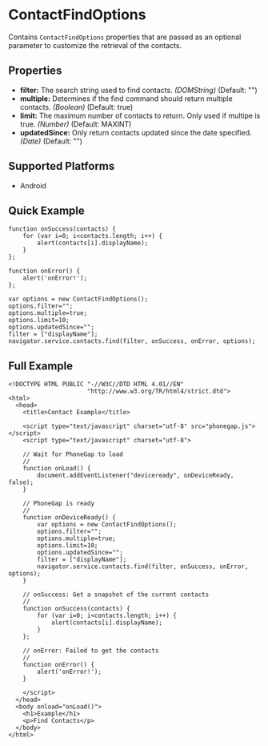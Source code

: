 ContactFindOptions
==================

Contains `ContactFindOptions` properties that are passed as an optional parameter to customize the retrieval of the contacts.


Properties
----------

- __filter:__ The search string used to find contacts. _(DOMString)_ (Default: "")
- __multiple:__ Determines if the find command should return multiple contacts. _(Boolean)_ (Default: true)
- __limit:__ The maximum number of contacts to return. Only used if multipe is true. _(Number)_ (Default: MAXINT)
- __updatedSince:__ Only return contacts updated since the date specified. _(Date)_ (Default: "")

Supported Platforms
-------------------

- Android

Quick Example
-------------

    function onSuccess(contacts) {
		for (var i=0; i<contacts.length; i++) {
			alert(contacts[i].displayName);
		}
    };

    function onError() {
        alert('onError!');
    };

    var options = new ContactFindOptions();
	options.filter="";
	options.multiple=true;
	options.limit=10;
	options.updatedSince="";
	filter = ["displayName"];
    navigator.service.contacts.find(filter, onSuccess, onError, options);

Full Example
------------

    <!DOCTYPE HTML PUBLIC "-//W3C//DTD HTML 4.01//EN"
                          "http://www.w3.org/TR/html4/strict.dtd">
    <html>
      <head>
        <title>Contact Example</title>

        <script type="text/javascript" charset="utf-8" src="phonegap.js"></script>
        <script type="text/javascript" charset="utf-8">

        // Wait for PhoneGap to load
        //
        function onLoad() {
            document.addEventListener("deviceready", onDeviceReady, false);
        }

        // PhoneGap is ready
        //
        function onDeviceReady() {
			var options = new ContactFindOptions();
			options.filter="";
			options.multiple=true;
			options.limit=10;
			options.updatedSince="";
			filter = ["displayName"];
			navigator.service.contacts.find(filter, onSuccess, onError, options);
        }
    
        // onSuccess: Get a snapshot of the current contacts
        //
		function onSuccess(contacts) {
			for (var i=0; i<contacts.length; i++) {
				alert(contacts[i].displayName);
			}
		};
    
        // onError: Failed to get the contacts
        //
        function onError() {
            alert('onError!');
        }

        </script>
      </head>
      <body onload="onLoad()">
        <h1>Example</h1>
        <p>Find Contacts</p>
      </body>
    </html>
